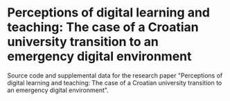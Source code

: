 # Perceptions of digital learning and teaching: The case of a Croatian university transition to an emergency digital environment

Source code and supplemental data for the research paper "Perceptions of digital learning and teaching: The case of a Croatian university transition to an emergency digital environment".